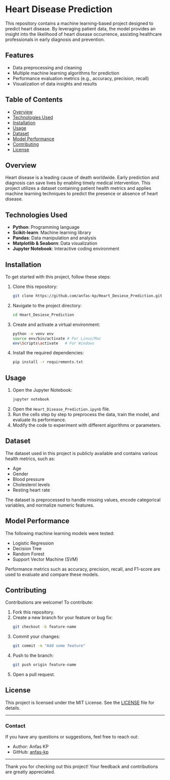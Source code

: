 # Heart Disease Prediction

This repository contains a machine learning-based project designed to predict heart disease. By leveraging patient data, the model provides an insight into the likelihood of heart disease occurrence, assisting healthcare professionals in early diagnosis and prevention.

## Features

- Data preprocessing and cleaning
- Multiple machine learning algorithms for prediction
- Performance evaluation metrics (e.g., accuracy, precision, recall)
- Visualization of data insights and results

## Table of Contents

- [Overview](#overview)
- [Technologies Used](#technologies-used)
- [Installation](#installation)
- [Usage](#usage)
- [Dataset](#dataset)
- [Model Performance](#model-performance)
- [Contributing](#contributing)
- [License](#license)

## Overview

Heart disease is a leading cause of death worldwide. Early prediction and diagnosis can save lives by enabling timely medical intervention. This project utilizes a dataset containing patient health metrics and applies machine learning techniques to predict the presence or absence of heart disease.

## Technologies Used

- **Python**: Programming language
- **Scikit-learn**: Machine learning library
- **Pandas**: Data manipulation and analysis
- **Matplotlib & Seaborn**: Data visualization
- **Jupyter Notebook**: Interactive coding environment

## Installation

To get started with this project, follow these steps:

1. Clone this repository:
   ```bash
   git clone https://github.com/anfas-kp/Heart_Desiese_Prediction.git
   ```
2. Navigate to the project directory:
   ```bash
   cd Heart_Desiese_Prediction
   ```
3. Create and activate a virtual environment:
   ```bash
   python -m venv env
   source env/bin/activate # For Linux/Mac
   env\Scripts\activate   # For Windows
   ```
4. Install the required dependencies:
   ```bash
   pip install -r requirements.txt
   ```

## Usage

1. Open the Jupyter Notebook:
   ```bash
   jupyter notebook
   ```
2. Open the `Heart_Disease_Prediction.ipynb` file.
3. Run the cells step by step to preprocess the data, train the model, and evaluate its performance.
4. Modify the code to experiment with different algorithms or parameters.

## Dataset

The dataset used in this project is publicly available and contains various health metrics, such as:

- Age
- Gender
- Blood pressure
- Cholesterol levels
- Resting heart rate

The dataset is preprocessed to handle missing values, encode categorical variables, and normalize numeric features.

## Model Performance

The following machine learning models were tested:

- Logistic Regression
- Decision Tree
- Random Forest
- Support Vector Machine (SVM)

Performance metrics such as accuracy, precision, recall, and F1-score are used to evaluate and compare these models.

## Contributing

Contributions are welcome! To contribute:

1. Fork this repository.
2. Create a new branch for your feature or bug fix:
   ```bash
   git checkout -b feature-name
   ```
3. Commit your changes:
   ```bash
   git commit -m "Add some feature"
   ```
4. Push to the branch:
   ```bash
   git push origin feature-name
   ```
5. Open a pull request.

## License

This project is licensed under the MIT License. See the [LICENSE](LICENSE) file for details.

---

### Contact

If you have any questions or suggestions, feel free to reach out:
- Author: Anfas KP
- GitHub: [anfas-kp](https://github.com/anfas-kp)

---

Thank you for checking out this project! Your feedback and contributions are greatly appreciated.
